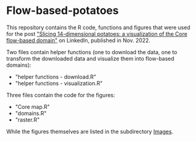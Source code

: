 # Flow-based-potatoes
This repository contains the R code, functions and figures that were used for the post ["Slicing 14-dimensional potatoes: a visualization of the Core flow-based domain"](https://www.linkedin.com/pulse/slicing-12-dimensional-potatoes-visualization-core-nico-schoutteet/) on LinkedIn, published in Nov. 2022.

Two files contain helper functions (one to download the data, one to transform the downloaded data and visualize them into flow-based domains):
- "helper functions - download.R"
- "helper functions - visualization.R"

Three files contain the code for the figures:
- "Core map.R"
- "domains.R"
- "raster.R"

While the figures themselves are listed in the subdirectory [Images](images/).

